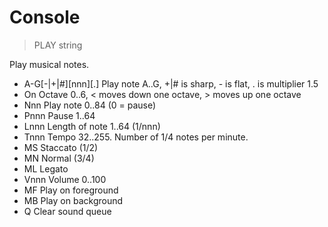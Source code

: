 # Console

> PLAY string

Play musical notes.


* A-G[-|+|#][nnn][.] Play note A..G, +|# is sharp, - is flat, . is multiplier 1.5
* On Octave 0..6, < moves down one octave, > moves up one octave
* Nnn Play note 0..84 (0 = pause)
* Pnnn Pause 1..64
* Lnnn Length of note 1..64 (1/nnn)
* Tnnn Tempo 32..255. Number of 1/4 notes per minute.
* MS Staccato (1/2)
* MN Normal (3/4)
* ML Legato
* Vnnn Volume 0..100
* MF Play on foreground
* MB Play on background
* Q Clear sound queue


